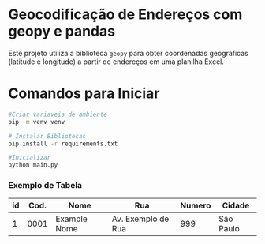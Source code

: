 # Geocodificação de Endereços com geopy e pandas

Este projeto utiliza a biblioteca `geopy` para obter coordenadas geográficas (latitude e longitude) a partir de endereços em uma planilha Excel.

# Comandos para Iniciar
```bash
#Criar variaveis de ambiente
pip -m venv venv

# Instalar Bibliotecas
pip install -r requirements.txt

#Inicializar
python main.py
```

### Exemplo de Tabela

| id   | Cod.  | Nome  | Rua   | Numero | Cidade |
| ---- | ------| ----- | ----- | ------ | ------ |
| 1 | 0001 | Example Nome | Av. Exemplo de Rua | 999 | São Paulo

